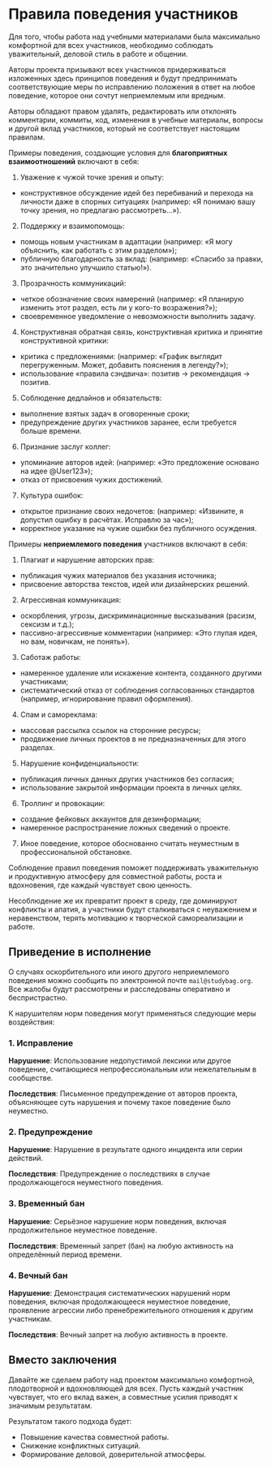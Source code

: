 # Правила поведения участников

Для того, чтобы работа над учебными материалами была максимально комфортной для
всех участников, необходимо соблюдать уважительный, деловой стиль в работе и
общении.

Авторы проекта призывают всех участников придерживаться изложенных здесь
принципов поведения и будут предпринимать соответствующие меры по исправлению
положения в ответ на любое поведение, которое они сочтут неприемлемым или
вредным.

Авторы обладают правом удалять, редактировать или отклонять комментарии,
коммиты, код, изменения в учебные материалы, вопросы и другой вклад участников,
который не соответствует настоящим правилам.

Примеры поведения, создающие условия для **благоприятных взаимоотношений**
включают в себя:

1. Уважение к чужой точке зрения и опыту:
  - конструктивное обсуждение идей без перебиваний и перехода на личности даже
    в спорных ситуациях
    (например: «Я понимаю вашу точку зрения, но предлагаю рассмотреть...»).
2. Поддержку и взаимопомощь:
  - помощь новым участникам в адаптации
  (например: «Я могу объяснить, как работать с этим разделом»);
  - публичную благодарность за вклад:
  (например: «Спасибо за правки, это значительно улучшило статью!»).
3. Прозрачность коммуникаций:
  - четкое обозначение своих намерений
  (например: «Я планирую изменить этот раздел, есть ли у кого-то возражения?»);
  - своевременное уведомление о невозможности выполнить задачу.
4. Конструктивная обратная связь, конструктивная критика и принятие
  конструктивной критики:
  - критика с предложениями:
  (например: «График выглядит перегруженным.
   Может, добавить пояснения в легенду?»);
  - использование «правила сэндвича»: позитив → рекомендация → позитив.
5. Соблюдение дедлайнов и обязательств:
  - выполнение взятых задач в оговоренные сроки;
  - предупреждение других участников заранее, если требуется больше времени.
6. Признание заслуг коллег:
  - упоминание авторов идей:
    (например: «Это предложение основано на идее @User123»);
  - отказ от присвоения чужих достижений.
7. Культура ошибок:
  - открытое признание своих недочетов:
    (например: «Извините, я допустил ошибку в расчётах. Исправлю за час»);
  - корректное указание на чужие ошибки без публичного осуждения.

Примеры **неприемлемого поведения** участников включают в себя:

1. Плагиат и нарушение авторских прав:
  - публикация чужих материалов без указания источника;
  - присвоение авторства текстов, идей или дизайнерских решений.
2. Агрессивная коммуникация:
  - оскорбления, угрозы, дискриминационные высказывания
  (расизм, сексизм и т.д.);
  - пассивно-агрессивные комментарии
  (например: «Это глупая идея, но вам, новичкам, не понять»).
3. Саботаж работы:
  - намеренное удаление или искажение контента, созданного другими участниками;
  - систематический отказ от соблюдения согласованных стандартов
  (например, игнорирование правил оформления).
4. Спам и самореклама:
  - массовая рассылка ссылок на сторонние ресурсы;
  - продвижение личных проектов в не предназначенных для этого разделах.
5. Нарушение конфиденциальности:
  - публикация личных данных других участников без согласия;
  - использование закрытой информации проекта в личных целях.
6. Троллинг и провокации:
  - создание фейковых аккаунтов для дезинформации;
  - намеренное распространение ложных сведений о проекте.
7. Иное поведение, которое обоснованно считать неуместным в профессиональной
обстановке.

Соблюдение правил поведения поможет поддерживать уважительную и продуктивную
атмосферу для совместной работы, роста и вдохновения, где каждый чувствует свою
ценность.

Несоблюдение же их превратит проект в среду, где доминируют конфликты и апатия,
а участники будут сталкиваться с неуважением и неравенством, терять мотивацию
к творческой самореализации и работе.


## Приведение в исполнение

О случаях оскорбительного или иного другого неприемлемого поведения можно
сообщить по электронной почте `mail@studybag.org`.
Все жалобы будут рассмотрены и расследованы оперативно и беспристрастно.

К нарушителям норм поведения могут применяться следующие меры воздействия:

### 1. Исправление

**Нарушение**:
Использование недопустимой лексики или другое поведение, считающиеся
непрофессиональным или нежелательным в сообществе.

**Последствия**:
Письменное предупреждение от авторов проекта, объясняющее суть нарушения и
почему такое поведение было неуместно.

### 2. Предупреждение

**Нарушение**:
Нарушение в результате одного инцидента или серии действий.

**Последствия**:
Предупреждение о последствиях в случае продолжающегося неуместного поведения.

### 3. Временный бан

**Нарушение**:
Серьёзное нарушение норм поведения, включая продолжительное неуместное
поведение.

**Последствия**: Временный запрет (бан) на любую активность на определённый
период времени.

### 4. Вечный бан

**Нарушение**:
Демонстрация систематических нарушений норм поведения, включая продолжающееся
неуместное поведение, проявление агрессии либо пренебрежительного отношения к
другим участникам.

**Последствия**:
Вечный запрет на любую активность в проекте.

## Вместо заключения

Давайте же сделаем работу над проектом максимально комфортной, плодотворной и
вдохновляющей для всех.
Пусть каждый участник чувствует, что его вклад важен, а совместные усилия
приводят к значимым результатам.

Результатом такого подхода будет:
  - Повышение качества совместной работы.
  - Снижение конфликтных ситуаций.
  - Формирование деловой, доверительной атмосферы.

